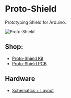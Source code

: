 # Proto-Shield
Prototyping Shield for Arduino.

![Proto-Shield](https://github.com/watterott/Proto-Shield/raw/master/hardware/Proto-Shield_v10.jpg)


## Shop:
* [Proto-Shield Kit](http://www.watterott.com/en/Proto-Shield-kit-Watterott)
* [Proto-Shield PCB](http://www.watterott.com/en/Proto-Shield-only-PCB-Watterott)


## Hardware
* [Schematics + Layout](https://github.com/watterott/Proto-Shield/tree/master/hardware)

